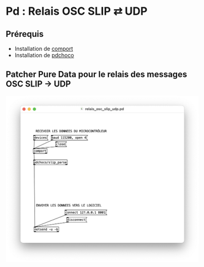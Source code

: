 # Pd : Relais OSC SLIP ⇄ UDP

## Prérequis

- Installation de [comport](../../serial/)
- Installation de [pdchoco](../../pdchoco/)


## Patcher Pure Data pour le relais des messages OSC SLIP -> UDP 

![](./relais_osc_slip_udp.png)

